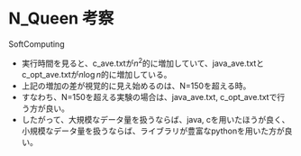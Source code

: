 # N_Queen 考察
SoftComputing

- 実行時間を見ると、c_ave.txtが$n^{2}$的に増加していて、java_ave.txtとc_opt_ave.txtが$n \log n$的に増加している。
- 上記の増加の差が視覚的に見え始めるのは、N=150を超える時。
- すなわち、N=150を超える実験の場合は、java_ave.txt, c_opt_ave.txtで行う方が良い。
- したがって、大規模なデータ量を扱うならば、java, cを用いたほうが良く、小規模なデータ量を扱うならば、ライブラリが豊富なpythonを用いた方が良い。
